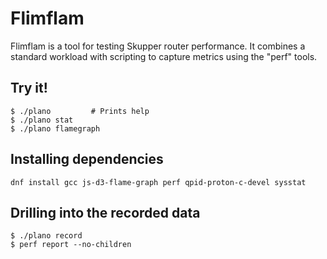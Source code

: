 # Flimflam

Flimflam is a tool for testing Skupper router performance.  It
combines a standard workload with scripting to capture metrics using
the "perf" tools.

## Try it!

    $ ./plano         # Prints help
    $ ./plano stat
    $ ./plano flamegraph

## Installing dependencies

    dnf install gcc js-d3-flame-graph perf qpid-proton-c-devel sysstat

## Drilling into the recorded data

    $ ./plano record
    $ perf report --no-children

